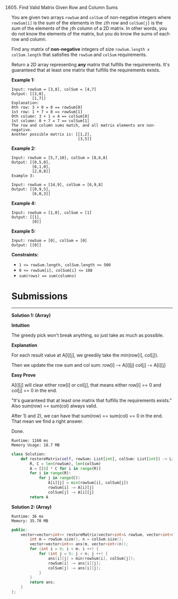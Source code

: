 1605. Find Valid Matrix Given Row and Column Sums

You are given two arrays `rowSum` and `colSum` of non-negative integers where `rowSum[i]` is the sum of the elements in the `i`th row and `colSum[j]` is the sum of the elements of the `j`th column of a 2D matrix. In other words, you do not know the elements of the matrix, but you do know the sums of each row and column.

Find any matrix of **non-negative** integers of size `rowSum.length x colSum.length` that satisfies the `rowSum` and `colSum` requirements.

Return a 2D array representing **any** matrix that fulfills the requirements. It's guaranteed that at least one matrix that fulfills the requirements exists.

 

**Example 1:**
```
Input: rowSum = [3,8], colSum = [4,7]
Output: [[3,0],
         [1,7]]
Explanation:
0th row: 3 + 0 = 0 == rowSum[0]
1st row: 1 + 7 = 8 == rowSum[1]
0th column: 3 + 1 = 4 == colSum[0]
1st column: 0 + 7 = 7 == colSum[1]
The row and column sums match, and all matrix elements are non-negative.
Another possible matrix is: [[1,2],
                             [3,5]]
```

**Example 2:**
```
Input: rowSum = [5,7,10], colSum = [8,6,8]
Output: [[0,5,0],
         [6,1,0],
         [2,0,8]]
Example 3:

Input: rowSum = [14,9], colSum = [6,9,8]
Output: [[0,9,5],
         [6,0,3]]
```

**Example 4:**
```
Input: rowSum = [1,0], colSum = [1]
Output: [[1],
         [0]]
```

**Example 5:**
```
Input: rowSum = [0], colSum = [0]
Output: [[0]]
```

**Constraints:**

* `1 <= rowSum.length, colSum.length <= 500`
* `0 <= rowSum[i], colSum[i] <= 108`
* `sum(rows) == sum(columns)`

# Submissions
---
**Solution 1: (Array)**

**Intuition**

The greedy pick won't break anything, so just take as much as possible.


**Explanation**

For each result value at A[i][j],
we greedily take the min(row[i], col[j]).

Then we update the row sum and col sum:
row[i] -= A[i][j]
col[j] -= A[i][j]


**Easy Prove**

A[i][j] will clear either row[i] or col[j],
that means either row[i] == 0 and col[j] == 0 in the end.

"It's guaranteed that at least one matrix that fulfills the requirements exists."
Also sum(row) == sum(col) always valid.

After 1) and 2), we can have that sum(row) == sum(col) == 0 in the end.
That mean we find a right answer.

Done.

```
Runtime: 1160 ms
Memory Usage: 18.7 MB
```
```python
class Solution:
    def restoreMatrix(self, rowSum: List[int], colSum: List[int]) -> List[List[int]]:
        R, C = len(rowSum), len(colSum)
        A = [[0] * C for i in range(R)]
        for i in range(R):
            for j in range(C):
                A[i][j] = min(rowSum[i], colSum[j])
                rowSum[i] -= A[i][j]
                colSum[j] -= A[i][j]
        return A
```

**Solution 2: (Array)**
```
Runtime: 36 ms
Memory: 35.70 MB
```
```c++
public:
    vector<vector<int>> restoreMatrix(vector<int>& rowSum, vector<int>& colSum) {
        int m = rowSum.size(), n = colSum.size();
        vector<vector<int>> ans(m, vector<int>(n));
        for (int i = 0; i < m; i ++) {
            for (int j = 0; j < n; j ++) {
                ans[i][j] = min(rowSum[i], colSum[j]);
                rowSum[i] -= ans[i][j];
                colSum[j] -= ans[i][j];
            }
        }
        return ans;
    }
};
```
